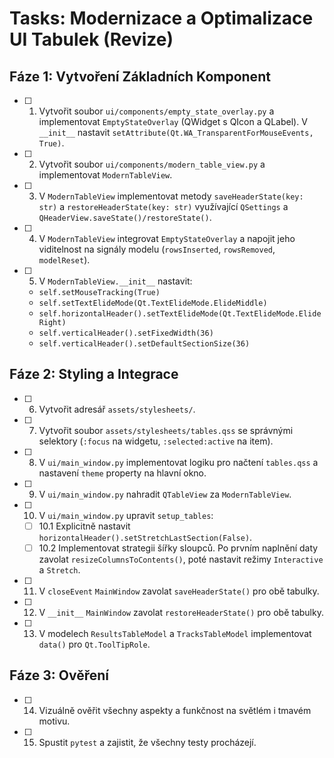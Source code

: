 # Tasks: Modernizace a Optimalizace UI Tabulek (Revize)

## Fáze 1: Vytvoření Základních Komponent
- [ ] 1. Vytvořit soubor `ui/components/empty_state_overlay.py` a implementovat `EmptyStateOverlay` (QWidget s QIcon a QLabel). V `__init__` nastavit `setAttribute(Qt.WA_TransparentForMouseEvents, True)`.
- [ ] 2. Vytvořit soubor `ui/components/modern_table_view.py` a implementovat `ModernTableView`.
- [ ] 3. V `ModernTableView` implementovat metody `saveHeaderState(key: str)` a `restoreHeaderState(key: str)` využívající `QSettings` a `QHeaderView.saveState()/restoreState()`.
- [ ] 4. V `ModernTableView` integrovat `EmptyStateOverlay` a napojit jeho viditelnost na signály modelu (`rowsInserted`, `rowsRemoved`, `modelReset`).
- [ ] 5. V `ModernTableView.__init__` nastavit:
    - `self.setMouseTracking(True)`
    - `self.setTextElideMode(Qt.TextElideMode.ElideMiddle)`
    - `self.horizontalHeader().setTextElideMode(Qt.TextElideMode.ElideRight)`
    - `self.verticalHeader().setFixedWidth(36)`
    - `self.verticalHeader().setDefaultSectionSize(36)`

## Fáze 2: Styling a Integrace
- [ ] 6. Vytvořit adresář `assets/stylesheets/`.
- [ ] 7. Vytvořit soubor `assets/stylesheets/tables.qss` se správnými selektory (`:focus` na widgetu, `:selected:active` na item).
- [ ] 8. V `ui/main_window.py` implementovat logiku pro načtení `tables.qss` a nastavení `theme` property na hlavní okno.
- [ ] 9. V `ui/main_window.py` nahradit `QTableView` za `ModernTableView`.
- [ ] 10. V `ui/main_window.py` upravit `setup_tables`:
    - [ ] 10.1 Explicitně nastavit `horizontalHeader().setStretchLastSection(False)`.
    - [ ] 10.2 Implementovat strategii šířky sloupců. Po prvním naplnění daty zavolat `resizeColumnsToContents()`, poté nastavit režimy `Interactive` a `Stretch`.
- [ ] 11. V `closeEvent` `MainWindow` zavolat `saveHeaderState()` pro obě tabulky.
- [ ] 12. V `__init__` `MainWindow` zavolat `restoreHeaderState()` pro obě tabulky.
- [ ] 13. V modelech `ResultsTableModel` a `TracksTableModel` implementovat `data()` pro `Qt.ToolTipRole`.

## Fáze 3: Ověření
- [ ] 14. Vizuálně ověřit všechny aspekty a funkčnost na světlém i tmavém motivu.
- [ ] 15. Spustit `pytest` a zajistit, že všechny testy procházejí.
